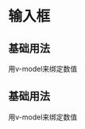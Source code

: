# 输入框

## 基础用法
<ClientOnly>
<f-demo code='
   <if-input v-model="ms"></if-input>'>
<f-input/>
</f-demo>
</ClientOnly >
用v-model来绑定数值

## 基础用法
<ClientOnly>
<f-demo code='
   <if-input v-model="ms"></if-input>'>
<if-input clearable/>
</f-demo>
</ClientOnly >
用v-model来绑定数值
